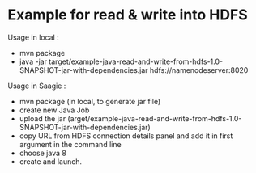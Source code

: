Example for read & write into HDFS
==================

Usage in local :

 - mvn package
 - java -jar target/example-java-read-and-write-from-hdfs-1.0-SNAPSHOT-jar-with-dependencies.jar hdfs://namenodeserver:8020

Usage in Saagie :

 - mvn package (in local, to generate jar file)
 - create new Java Job
 - upload the jar (arget/example-java-read-and-write-from-hdfs-1.0-SNAPSHOT-jar-with-dependencies.jar)
 - copy URL from HDFS connection details panel and add it in first argument in the command line
 - choose java 8
 - create and launch.
